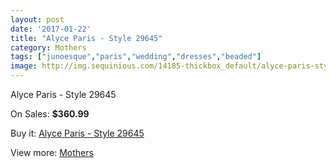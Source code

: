 ```yaml
---
layout: post
date: '2017-01-22'
title: "Alyce Paris - Style 29645"
category: Mothers
tags: ["junoesque","paris","wedding","dresses","beaded"]
image: http://img.sequinious.com/14185-thickbox_default/alyce-paris-style-29645.jpg
---
```

Alyce Paris - Style 29645

On Sales: **$360.99**
<a href="https://www.sequinious.com/mothers/6681-alyce-paris-style-29645.html"><amp-img layout="responsive" width="600" height="600" src="//img.sequinious.com/14185-thickbox_default/alyce-paris-style-29645.jpg" alt="Alyce Paris - Style 29645 0" /></a>
<a href="https://www.sequinious.com/mothers/6681-alyce-paris-style-29645.html"><amp-img layout="responsive" width="600" height="600" src="//img.sequinious.com/14187-thickbox_default/alyce-paris-style-29645.jpg" alt="Alyce Paris - Style 29645 1" /></a>
<a href="https://www.sequinious.com/mothers/6681-alyce-paris-style-29645.html"><amp-img layout="responsive" width="600" height="600" src="//img.sequinious.com/14186-thickbox_default/alyce-paris-style-29645.jpg" alt="Alyce Paris - Style 29645 2" /></a>

Buy it: [Alyce Paris - Style 29645](https://www.sequinious.com/mothers/6681-alyce-paris-style-29645.html "Alyce Paris - Style 29645")

View more: [Mothers](https://www.sequinious.com/6-mothers "Mothers")